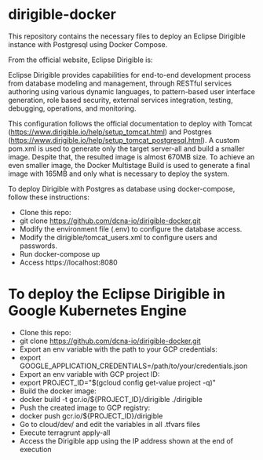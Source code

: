 # dirigible-docker
This repository contains the necessary files to deploy an Eclipse Dirigible instance with Postgresql using Docker Compose.

From the official website, Eclipse Dirigible is:

Eclipse Dirigible provides capabilities for end-to-end development process from database modeling and management, through RESTful services authoring using various dynamic languages, to pattern-based user interface generation, role based security, external services integration, testing, debugging, operations, and monitoring.

This configuration follows the official documentation to deploy with Tomcat (https://www.dirigible.io/help/setup_tomcat.html) and Postgres (https://www.dirigible.io/help/setup_tomcat_postgresql.html). A custom pom.xml is used to generate only the target server-all and build a smaller image. Despite that, the resulted image is almost 670MB size. To achieve an even smaller image, the Docker Multistage Build is used to generate a final image with 165MB and only what is necessary to deploy the system.

To deploy Dirigible with Postgres as database using docker-compose, follow these instructions:

- Clone this repo:
- git clone https://github.com/dcna-io/dirigible-docker.git
- Modify the environment file (.env) to configure the database access.
- Modify the dirigible/tomcat_users.xml to configure users and passwords.
- Run docker-compose up
- Access https://localhost:8080

# To deploy the Eclipse Dirigible in Google Kubernetes Engine

- Clone this repo:
- git clone https://github.com/dcna-io/dirigible-docker.git
- Export an env variable with the path to your GCP credentials:
- export GOOGLE_APPLICATION_CREDENTIALS=/path/to/your/credentials.json
- Export an env variable with GCP project ID:
- export PROJECT_ID="$(gcloud config get-value project -q)"
- Build the docker image:
- docker build -t gcr.io/${PROJECT_ID}/dirigible ./dirigible
- Push the created image to GCP registry:
- docker push gcr.io/${PROJECT_ID}/dirigible
- Go to cloud/dev/ and edit the variables in all .tfvars files
- Execute terragrunt apply-all
- Access the Dirigible app using the IP address shown  at the end of execution
